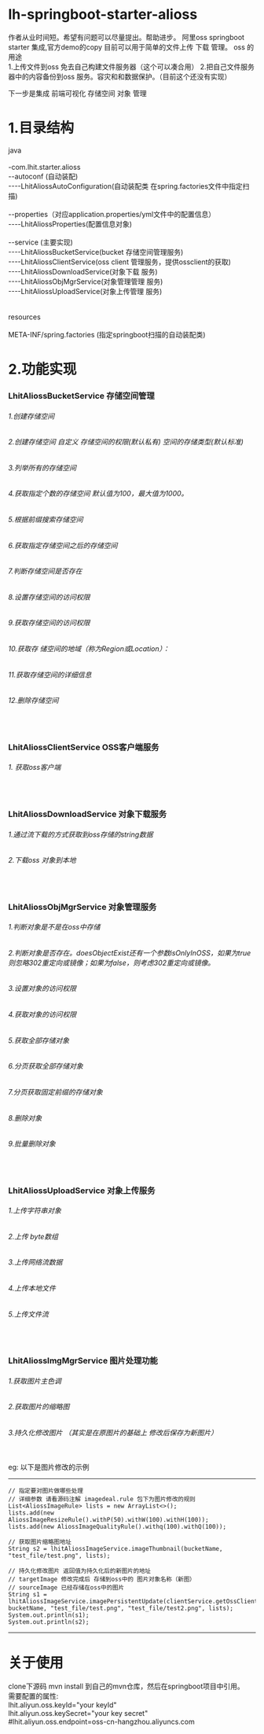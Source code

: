 # lh-springboot-starter-alioss

作者从业时间短。希望有问题可以尽量提出。帮助进步。
阿里oss springboot starter 集成,官方demo的copy 目前可以用于简单的文件上传 下载 管理。
oss 的用途<br/>
1.上传文件到oss 免去自己构建文件服务器（这个可以凑合用）
2.把自己文件服务器中的内容备份到oss 服务。容灾和和数据保护。（目前这个还没有实现）

下一步是集成 前端可视化 存储空间 对象 管理


# 1.目录结构
java<br/>
<br/>
-com.lhit.starter.alioss<br/>
  --autoconf (自动装配)<br/>
    ----LhitAliossAutoConfiguration(自动装配类 在spring.factories文件中指定扫描)<br/>
    <br/>
  --properties（对应application.properties/yml文件中的配置信息）<br/>
    ----LhitAliossProperties(配置信息对象) <br/>
    <br/>
  --service (主要实现)<br/>
    ----LhitAliossBucketService(bucket 存储空间管理服务)<br/>
    ----LhitAliossClientService(oss client 管理服务，提供ossclient的获取)<br/>
    ----LhitAliossDownloadService(对象下载 服务)<br/>
    ----LhitAliossObjMgrService(对象管理管理 服务)<br/>
    ----LhitAliossUploadService(对象上传管理 服务)<br/>
    <br/><br/>
resources<br/>
<br/>
META-INF/spring.factories (指定springboot扫描的自动装配类)
<br/>

# 2.功能实现

### LhitAliossBucketService 存储空间管理
###### 1.创建存储空间
###### 2.创建存储空间  自定义 存储空间的权限(默认私有) 空间的存储类型(默认标准)
###### 3.列举所有的存储空间
###### 4.获取指定个数的存储空间 默认值为100，最大值为1000。
###### 5.根据前缀搜索存储空间
###### 6.获取指定存储空间之后的存储空间
###### 7.判断存储空间是否存在
###### 8.设置存储空间的访问权限
###### 9.获取存储空间的访问权限
###### 10.获取存 储空间的地域（称为Region或Location）：
###### 11.获取存储空间的详细信息
###### 12.删除存储空间
<br/>

### LhitAliossClientService OSS客户端服务<br/>
###### 1. 获取oss客户端
<br/>

### LhitAliossDownloadService 对象下载服务

###### 1.通过流下载的方式获取到oss存储的string数据

###### 2.下载oss 对象到本地

<br/>

### LhitAliossObjMgrService 对象管理服务

###### 1.判断对象是不是在oss中存储

###### 2.判断对象是否存在。doesObjectExist还有一个参数isOnlyInOSS，如果为true则忽略302重定向或镜像；如果为false，则考虑302重定向或镜像。

###### 3.设置对象的访问权限

###### 4.获取对象的访问权限

###### 5.获取全部存储对象

###### 6.分页获取全部存储对象

###### 7.分页获取固定前缀的存储对象

###### 8.删除对象

###### 9.批量删除对象
<br/>

### LhitAliossUploadService 对象上传服务

###### 1.上传字符串对象

###### 2.上传 byte数组

###### 3.上传网络流数据

###### 4.上传本地文件

###### 5.上传文件流

<br/>

### LhitAliossImgMgrService 图片处理功能

###### 1.获取图片主色调
###### 2.获取图片的缩略图
###### 3.持久化修改图片 （其实是在原图片的基础上 修改后保存为新图片）
<br/>
eg: 以下是图片修改的示例
<hr/>

    // 指定要对图片做哪些处理
    // 详细参数 请看源码注解 imagedeal.rule 包下为图片修改的规则
    List<AliossImageRule> lists = new ArrayList<>();
    lists.add(new AliossImageResizeRule().withP(50).withW(100).withH(100));
    lists.add(new AliossImageQualityRule().withq(100).withQ(100));
    
    // 获取图片缩略图地址
    String s2 = lhitAliossImageService.imageThumbnail(bucketName, "test_file/test.png", lists);
    
    // 持久化修改图片 返回值为持久化后的新图片的地址
    // targetImage 修改完成后 存储到oss中的 图片对象名称（新图）
    // sourceImage 已经存储在oss中的图片
    String s1 = lhitAliossImageService.imagePersistentUpdate(clientService.getOssClient(), bucketName, "test_file/test.png", "test_file/test2.png", lists);
    System.out.println(s1);
    System.out.println(s2);
    
<hr/>



# 关于使用

clone下源码 mvn install 到自己的mvn仓库，然后在springboot项目中引用。<br/>
需要配置的属性:<br/>
lhit.aliyun.oss.keyId="your keyId"<br/>
lhit.aliyun.oss.keySecret="your key secret"<br>
#lhit.aliyun.oss.endpoint=oss-cn-hangzhou.aliyuncs.com
